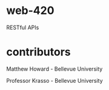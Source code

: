 # web-420
RESTful APIs

# contributors
Matthew Howard - Bellevue University

Professor Krasso - Bellevue University